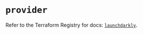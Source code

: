 # `provider`

Refer to the Terraform Registry for docs: [`launchdarkly`](https://registry.terraform.io/providers/launchdarkly/launchdarkly/2.17.0/docs).

